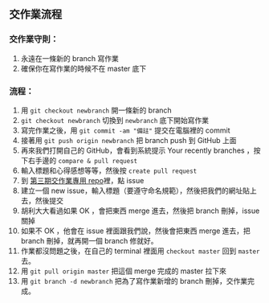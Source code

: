 ## 交作業流程

### 交作業守則：
1. 永遠在一條新的 branch 寫作業
2. 確保你在寫作業的時候不在 master 底下

### 流程：
1. 用 `git checkout newbranch` 開一條新的 branch
2. `git checkout newbranch` 切換到 `newbranch` 底下開始寫作業
3. 寫完作業之後，用 `git commit -am "備註"` 提交在電腦裡的 commit 
4. 接著用 `git push origin newbranch` 把 branch push 到 GitHub 上面
5. 再來我們打開自己的 GitHub，會看到系統提示 Your recently branches ，按下右手邊的 `compare & pull request`
6. 輸入標題和心得感想等等，然後按 `create pull request`
7. 到 [第三期交作業專用 repo](https://github.com/Lidemy/homeworks-3rd)裡，點 issue
8. 建立一個 new issue，輸入標題（要遵守命名規範），然後把我們的網址貼上去，然後提交
9. 胡利大大看過如果 OK ，會把東西 merge 進去，然後把 branch 刪掉，issue 關掉
10. 如果不 OK ，他會在 issue 裡面跟我們說，然後會把東西 merge 進去，把 branch 刪掉，就再開一個 branch 修就好。
11. 作業都沒問題之後，在自己的 terminal 裡面用 `checkout master` 回到 `master` 去。
12. 用 `git pull origin master` 把這個 merge 完成的 master 拉下來
13. 用 `git branch -d newbranch` 把為了寫作業新增的 branch 刪掉，交作業完成。
